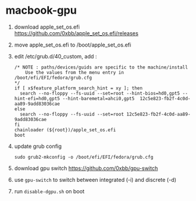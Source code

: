 # macbook-gpu

1. download apple_set_os.efi
	https://github.com/0xbb/apple_set_os.efi/releases

1. move apple_set_os.efi to 
	/boot/apple_set_os.efi

1. edit /etc/grub.d/40_custom, add :
	```
	/* NOTE : paths/devices/guids are specific to the machine/install
	    Use the values from the menu entry in /boot/efi/EFI/fedora/grub.cfg
	*/
	if [ x$feature_platform_search_hint = xy ]; then
	  search --no-floppy --fs-uuid --set=root --hint-bios=hd0,gpt5 --hint-efi=hd0,gpt5 --hint-baremetal=ahci0,gpt5  12c5e823-fb2f-4c0d-aa89-9add83036cae
	else
	  search --no-floppy --fs-uuid --set=root 12c5e823-fb2f-4c0d-aa89-9add83036cae
	fi
	chainloader (${root})/apple_set_os.efi
	boot
	```

1. update grub config
	```
	sudo grub2-mkconfig -o /boot/efi/EFI/fedora/grub.cfg
	```

1. download gpu switch
	https://github.com/0xbb/gpu-switch

1. use `gpu-switch` to switch between integrated (-i) and discrete (-d)

1. run `disable-dgpu.sh` on boot
